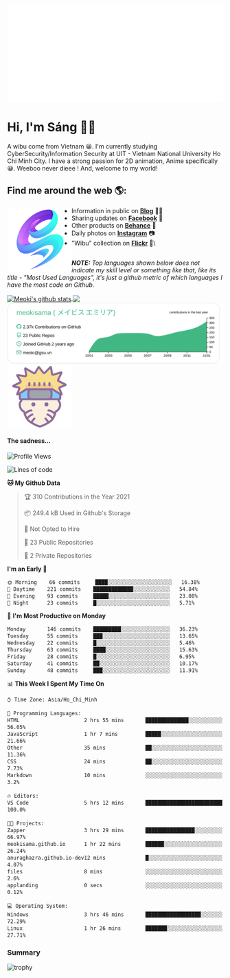 <p align="center">
<a href="https://meokisama.github.io">
    <img src="effect.svg"/>
</a>
</p>

# Hi, I'm Sáng 👋🏾
A wibu come from Vietnam 😀. I'm currently studying CyberSecurity/Information Security at UIT - Vietnam National University Ho Chi Minh City. I have a strong passion for 2D animation, Anime specifically 😀. Weeboo never dieee ! And, welcome to my world!


## Find me around the web 🌎:
<a href="https://facebook.com/slytherinnn/"><img align="left" width="150" height="150" src="https://github.com/meokisama/meokisama/blob/master/image/2750554.png"> </a>
- Information in public on <a href="https://meokisama.github.io/">__Blog__</a> ✍🏾
- Sharing updates on <a href="https://facebook.com/slytherinnn/">__Facebook__</a> 💼
- Other products on <a href="https://www.behance.net/meokisama">__Behance__</a> 🏓
- Daily photos on <a href="https://www.instagram.com/hi.im.meoki/">__Instagram__</a> 📷
- "Wibu" collection on <a href="https://www.flickr.com/photos/meokisama/albums">__Flickr__</a> 👾\
##
___NOTE:___ _Top languages shown below does not indicate my skill level or something like that, like its title - "Most Used Languages", it's just a github metric of which languages I have the most code on Github._


<a href="https://github.com/meokisama">
  <img align="center" src="https://github-readme-stats.vercel.app/api?username=meokisama&show_icons=true&include_all_commits=true&theme=vue&count_private=true&line_height=28.8" alt="Meoki's github stats" />
</a>
<a href="https://github.com/meokisama">
  <img align="center" src="https://github-readme-stats.vercel.app/api/top-langs/?username=meokisama&layout=compact&theme=vue&langs_count=10" />
</a>

<div style="overflow: hidden;justify-content:space-around;">
  <img align="center" src="https://raw.githubusercontent.com/meokisama/meokisama/master/profile-summary-card-output/vue/0-profile-details.svg"/>
  <img align="center" src="image/favicon.png" width="150">
</div>

#### The sadness...

<!--START_SECTION:waka-->
![Profile Views](http://img.shields.io/badge/Profile%20Views-23-blue)

![Lines of code](https://img.shields.io/badge/From%20Hello%20World%20I%27ve%20Written-1.7%20million%20lines%20of%20code-blue)

**🐱 My Github Data** 

> 🏆 310 Contributions in the Year 2021
 > 
> 📦 249.4 kB Used in Github's Storage 
 > 
> 🚫 Not Opted to Hire
 > 
> 📜 23 Public Repositories 
 > 
> 🔑 2 Private Repositories  
 > 
**I'm an Early 🐤** 

```text
🌞 Morning    66 commits     ████░░░░░░░░░░░░░░░░░░░░░   16.38% 
🌆 Daytime    221 commits    █████████████░░░░░░░░░░░░   54.84% 
🌃 Evening    93 commits     █████░░░░░░░░░░░░░░░░░░░░   23.08% 
🌙 Night      23 commits     █░░░░░░░░░░░░░░░░░░░░░░░░   5.71%

```
📅 **I'm Most Productive on Monday** 

```text
Monday       146 commits    █████████░░░░░░░░░░░░░░░░   36.23% 
Tuesday      55 commits     ███░░░░░░░░░░░░░░░░░░░░░░   13.65% 
Wednesday    22 commits     █░░░░░░░░░░░░░░░░░░░░░░░░   5.46% 
Thursday     63 commits     ████░░░░░░░░░░░░░░░░░░░░░   15.63% 
Friday       28 commits     █░░░░░░░░░░░░░░░░░░░░░░░░   6.95% 
Saturday     41 commits     ██░░░░░░░░░░░░░░░░░░░░░░░   10.17% 
Sunday       48 commits     ███░░░░░░░░░░░░░░░░░░░░░░   11.91%

```


📊 **This Week I Spent My Time On** 

```text
⌚︎ Time Zone: Asia/Ho_Chi_Minh

💬 Programming Languages: 
HTML                     2 hrs 55 mins       ██████████████░░░░░░░░░░░   56.05% 
JavaScript               1 hr 7 mins         █████░░░░░░░░░░░░░░░░░░░░   21.66% 
Other                    35 mins             ██░░░░░░░░░░░░░░░░░░░░░░░   11.36% 
CSS                      24 mins             ██░░░░░░░░░░░░░░░░░░░░░░░   7.73% 
Markdown                 10 mins             ░░░░░░░░░░░░░░░░░░░░░░░░░   3.2%

🔥 Editors: 
VS Code                  5 hrs 12 mins       █████████████████████████   100.0%

🐱‍💻 Projects: 
Zapper                   3 hrs 29 mins       ████████████████░░░░░░░░░   66.97% 
meokisama.github.io      1 hr 22 mins        ██████░░░░░░░░░░░░░░░░░░░   26.24% 
anuraghazra.github.io-dev12 mins             █░░░░░░░░░░░░░░░░░░░░░░░░   4.07% 
files                    8 mins              ░░░░░░░░░░░░░░░░░░░░░░░░░   2.6% 
applanding               0 secs              ░░░░░░░░░░░░░░░░░░░░░░░░░   0.12%

💻 Operating System: 
Windows                  3 hrs 46 mins       ██████████████████░░░░░░░   72.29% 
Linux                    1 hr 26 mins        ███████░░░░░░░░░░░░░░░░░░   27.71%

```


<!--END_SECTION:waka-->
### Summary
![trophy](https://github-profile-trophy.vercel.app/?username=meokisama)
